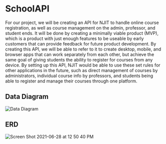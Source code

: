 # SchoolAPI
For our project, we will be creating an API for NJIT to handle online course registration, as well as course management on the admin, professor, and student ends. It will be done by creating a minimally viable product (MVP), which is a product with just enough features to be useable by early customers that can provide feedback for future product development. By creating this API, we will be able to refer to it to create desktop, mobile, and browser apps that can work separately from each other, but achieve the same goal of giving students the ability to register for courses from any device. By setting up this API, NJIT would be able to use these set rules for other applications in the future, such as direct management of courses by administrators, individual course info by professors, and students being able to register and manage their courses through one platform.

## Data Diagram
![Data Diagram](https://user-images.githubusercontent.com/70606671/123674250-67a66800-d80f-11eb-9da8-c4e125e190c9.png)

## ERD
![Screen Shot 2021-06-28 at 12 50 40 PM](https://user-images.githubusercontent.com/70606671/123674296-72f99380-d80f-11eb-8005-e406b88d3d91.png)
